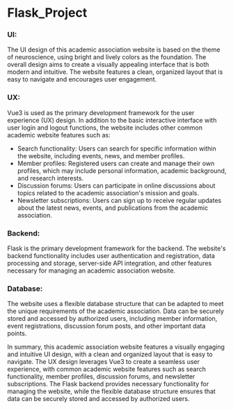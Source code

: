 # Flask_Project


### UI:
The UI design of this academic association website is based on the theme of neuroscience, using bright and lively colors as the foundation. The overall design aims to create a visually appealing interface that is both modern and intuitive. The website features a clean, organized layout that is easy to navigate and encourages user engagement.

### UX:
Vue3 is used as the primary development framework for the user experience (UX) design. In addition to the basic interactive interface with user login and logout functions, the website includes other common academic website features such as:

- Search functionality: Users can search for specific information within the website, including events, news, and member profiles.
- Member profiles: Registered users can create and manage their own profiles, which may include personal information, academic background, and research interests.
- Discussion forums: Users can participate in online discussions about topics related to the academic association's mission and goals.
- Newsletter subscriptions: Users can sign up to receive regular updates about the latest news, events, and publications from the academic association.

### Backend:
Flask is the primary development framework for the backend. The website's backend functionality includes user authentication and registration, data processing and storage, server-side API integration, and other features necessary for managing an academic association website.

### Database:
The website uses a flexible database structure that can be adapted to meet the unique requirements of the academic association. Data can be securely stored and accessed by authorized users, including member information, event registrations, discussion forum posts, and other important data points.

In summary, this academic association website features a visually engaging and intuitive UI design, with a clean and organized layout that is easy to navigate. The UX design leverages Vue3 to create a seamless user experience, with common academic website features such as search functionality, member profiles, discussion forums, and newsletter subscriptions. The Flask backend provides necessary functionality for managing the website, while the flexible database structure ensures that data can be securely stored and accessed by authorized users.


